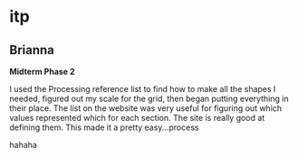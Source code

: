 # itp

## Brianna

**Midterm Phase 2**

I used the Processing reference list to find how to make all the shapes I needed, figured out my scale for the grid, then began putting everything in their place. The list on the website was very useful for figuring out which values represented which for each section. The site is really good at defining them. This made it a pretty easy...process

hahaha
